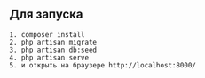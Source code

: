 ## Для запуска 
```
1. composer install
2. php artisan migrate
3. php artisan db:seed
4. php artisan serve 
5. и открыть на браузере http://localhost:8000/
```
